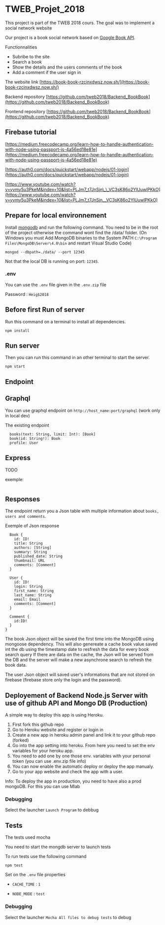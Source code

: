 # TWEB_Projet_2018

This project is part of the TWEB 2018 cours. The goal was to implement a social network website

Our project is a book social network based on [Google Book API](https://developers.google.com/books/).

Functionnalities

- Subribe to the site
- Search a book
- Show the details and the users comments of the book
- Add a comment if the user sign in

The website link [https://book-book-rzcinxdwsz.now.sh/](https://book-book-rzcinxdwsz.now.sh/)

Backend repository [https://github.com/tweb2018/Backend_BookBook](https://github.com/tweb2018/Backend_BookBook)

Frontend repository [https://github.com/tweb2018/Backend_BookBook](https://github.com/tweb2018/Backend_BookBook)

## Firebase tutorial

[https://medium.freecodecamp.org/learn-how-to-handle-authentication-with-node-using-passport-js-4a56ed18e81e](https://medium.freecodecamp.org/learn-how-to-handle-authentication-with-node-using-passport-js-4a56ed18e81e)

[https://auth0.com/docs/quickstart/webapp/nodejs/01-login](https://auth0.com/docs/quickstart/webapp/nodejs/01-login)

[https://www.youtube.com/watch?v=yvmy5u3PkeM&index=10&list=PLJm7_t7JnSjn\_\_VC3sK86o2YlUuwlPKkO](https://www.youtube.com/watch?v=yvmy5u3PkeM&index=10&list=PLJm7_t7JnSjn__VC3sK86o2YlUuwlPKkO)

## Prepare for local environnement

Install [mongodb](https://www.mongodb.com/download-center?initial=true#community) and run the following command. You need to be in the root of the project otherwise the command wont find the /data/ folder.
(On Windows you must Add MongoDB binaries to the System PATH `C:\Program Files\MongoDB\Server\4.0\bin` and restart Visual Studio Code)

```shell
mongod --dbpath=./data/ --port 12345
```

Not that the local DB is running on port: `12345`.

### .env

You can use the `.env` file given in the `.env.zip` file

Password : `Heig$2018`

## Before first Run of server

Run this command on a terminal to install all dependencies.

```shell
npm install
```

## Run server

Then you can run this command in an other terminal to start the server.

```shell
npm start
```

## Endpoint

## Graphql

You can use graphql endpoint on `http://host_name:port/graphql` (work only in local dev)

The existing endpoint

```{shell}
  books(text: String, limit: Int): [Book]
  book(id: String!): Book
  profile: User
```

## Express

TODO

exemple:

```shell

```

## Responses

The endpoint return you a Json table with multiple information about `books, users and comments`.

Exemple of Json response

```{javascript}
  Book {
    id: ID!
    title: String
    authors: [String]
    summary: String
    published_date: String
    thumbnail: URL
    comments: [Comment]
  }

  User {
    id: ID!
    login: String
    first_name: String
    last_name: String
    email: Email
    comments: [Comment]
  }

  Comment {
    id:ID!
  }
}
```

The book Json object will be saved the first time into the MongoDB using mongoose dependency.
This will also genereate a cache book value saved int the db using the timestamp date to resfresh the data for every book search query
If there are data on the cache, the Json will be served from the DB and the server will make a new asynchrone search to refresh the book data.

The user Json object will saved user's informations that are not stored on firebase (firebase store only the login and the password).

## Deployement of Backend Node.js Server with use of github API and Mongo DB (Production)

A simple way to deploy this app is using Heroku.

1. First fork this github repo
2. Go to Heroku website and register or login in
3. Create a new app in heroku admin panel and link it to your github repo (forked)
4. Go into the app setting into heroku. From here you need to set the env variables for your heroku app.
5. You need to add one by one those env. variables with your personal token (you can use .env.zip file info)
6. You can now enable the automatic deploy or deploy the app manualy.
7. Go to your app website and check the app with a user.

Info: To deploy the app in production, you need to have also a prod mongoDB. For this you can use Mlab

### Debugging

Select the launcher `Launch Program` to debbug

## Tests

The tests used mocha

You need to start the mongdb server to launch tests

To run tests use the following command

```{shell}
npm test
```

Set on the `.env` file properties

- `CACHE_TIME` : `1`

- `NODE_MODE` : `test`

### Debugging

Select the launcher `Mocha All files to debug tests` to debug
